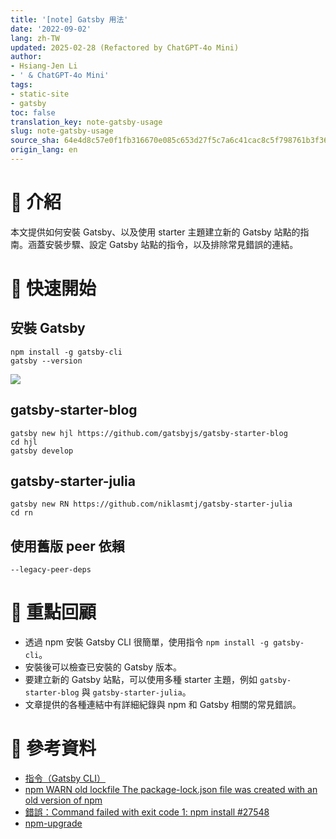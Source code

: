 ```yaml
---
title: '[note] Gatsby 用法'
date: '2022-09-02'
lang: zh-TW
updated: 2025-02-28 (Refactored by ChatGPT-4o Mini)
author:
- Hsiang-Jen Li
- ' & ChatGPT-4o Mini'
tags:
- static-site
- gatsby
toc: false
translation_key: note-gatsby-usage
slug: note-gatsby-usage
source_sha: 64e4d8c57e0f1fb316670e085c653d27f5c7a6c41cac8c5f798761b3f368fbb4
origin_lang: en
---
```


# 📌 介紹
本文提供如何安裝 Gatsby、以及使用 starter 主題建立新的 Gatsby 站點的指南。涵蓋安裝步驟、設定 Gatsby 站點的指令，以及排除常見錯誤的連結。
<!-- more -->

# 🚀 快速開始
## 安裝 Gatsby
```shell=
npm install -g gatsby-cli
gatsby --version
```

![](https://i.imgur.com/GqF5btJ.png)

## gatsby-starter-blog
```shell=
gatsby new hjl https://github.com/gatsbyjs/gatsby-starter-blog
cd hjl
gatsby develop
```

## gatsby-starter-julia
```shell
gatsby new RN https://github.com/niklasmtj/gatsby-starter-julia
cd rn
```

## 使用舊版 peer 依賴
```shell
--legacy-peer-deps
```

# 🔁 重點回顧
- 透過 npm 安裝 Gatsby CLI 很簡單，使用指令 `npm install -g gatsby-cli`。
- 安裝後可以檢查已安裝的 Gatsby 版本。
- 要建立新的 Gatsby 站點，可以使用多種 starter 主題，例如 `gatsby-starter-blog` 與 `gatsby-starter-julia`。
- 文章提供的各種連結中有詳細紀錄與 npm 和 Gatsby 相關的常見錯誤。

# 🔗 參考資料
- [指令（Gatsby CLI）](https://www.gatsbyjs.com/docs/reference/gatsby-cli/)
- [npm WARN old lockfile The package-lock.json file was created with an old version of npm](https://stackoverflow.com/questions/68260784/npm-warn-old-lockfile-the-package-lock-json-file-was-created-with-an-old-version)
- [錯誤：Command failed with exit code 1: npm install #27548](https://github.com/gatsbyjs/gatsby/issues/27548)
- [npm-upgrade](https://www.npmjs.com/package/npm-upgrade)
